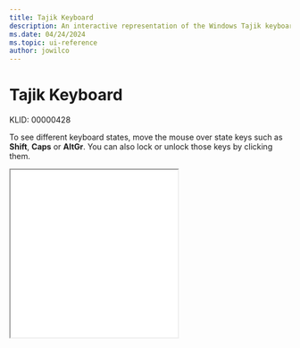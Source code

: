 ```yaml
---
title: Tajik Keyboard
description: An interactive representation of the Windows Tajik keyboard. To see different keyboard states, click or move the mouse over the state keys.
ms.date: 04/24/2024
ms.topic: ui-reference
author: jowilco
---
```


# Tajik Keyboard

KLID: 00000428

To see different keyboard states, move the mouse over state keys such as **Shift**, **Caps** or **AltGr**. You can also lock or unlock those keys by clicking them.

<iframe src="kbdtajik.html" height="300"></iframe>
